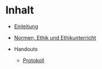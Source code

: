# Inhalt

* [Einleitung](README.md)
* [Normen, Ethik und Ethikunterricht](normen_ethik_und_ethikunterricht.md)

* Handouts
  * [Protokoll](protokoll.md)

